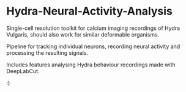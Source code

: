 # Hydra-Neural-Activity-Analysis
Single-cell resolution toolkit for calcium imaging recordings of Hydra Vulgaris, should also work for similar deformable organisms.

Pipeline for tracking individual neurons, recording neural activity and processing the resulting signals.

Includes features analysing Hydra behaviour recordings made with DeepLabCut.

:) 
